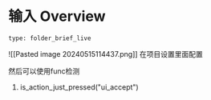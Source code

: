 # 输入 Overview
 
```ccard
type: folder_brief_live
```
 
![[Pasted image 20240515114437.png]]
在项目设置里面配置

然后可以使用func检测
1. is_action_just_pressed("ui_accept")